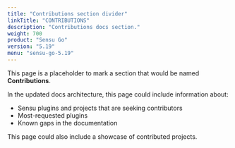 ```yaml
---
title: "Contributions section divider"
linkTitle: "CONTRIBUTIONS"
description: "Contributions docs section."
weight: 700
product: "Sensu Go"
version: "5.19"
menu: "sensu-go-5.19"
---
```


This page is a placeholder to mark a section that would be named **Contributions**.

In the updated docs architecture, this page could include information about:

- Sensu plugins and projects that are seeking contributors
- Most-requested plugins
- Known gaps in the documentation

This page could also include a showcase of contributed projects.
